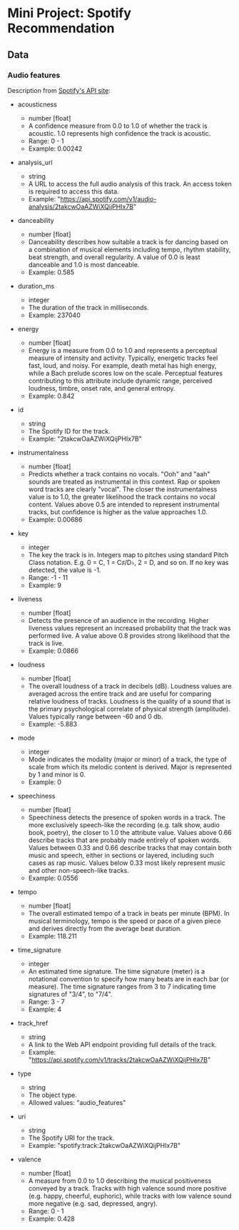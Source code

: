 # Mini Project: Spotify Recommendation

## Data

### Audio features
Description from [Spotify's API site](https://developer.spotify.com/documentation/web-api/reference/get-audio-features):

- acousticness
  - number [float]
  - A confidence measure from 0.0 to 1.0 of whether the track is acoustic. 1.0 represents high confidence the track is acoustic.
  - Range: 0 - 1
  - Example: 0.00242

- analysis_url
  - string
  - A URL to access the full audio analysis of this track. An access token is required to access this data.
  - Example: "https://api.spotify.com/v1/audio-analysis/2takcwOaAZWiXQijPHIx7B"

- danceability
  - number [float]
  - Danceability describes how suitable a track is for dancing based on a combination of musical elements including tempo, rhythm stability, beat strength, and overall regularity. A value of 0.0 is least danceable and 1.0 is most danceable.
  - Example: 0.585

- duration_ms
  - integer
  - The duration of the track in milliseconds.
  - Example: 237040

- energy
  - number [float]
  - Energy is a measure from 0.0 to 1.0 and represents a perceptual measure of intensity and activity. Typically, energetic tracks feel fast, loud, and noisy. For example, death metal has high energy, while a Bach prelude scores low on the scale. Perceptual features contributing to this attribute include dynamic range, perceived loudness, timbre, onset rate, and general entropy.
  - Example: 0.842

- id
  - string
  - The Spotify ID for the track.
  - Example: "2takcwOaAZWiXQijPHIx7B"

- instrumentalness
  - number [float]
  - Predicts whether a track contains no vocals. "Ooh" and "aah" sounds are treated as instrumental in this context. Rap or spoken word tracks are clearly "vocal". The closer the instrumentalness value is to 1.0, the greater likelihood the track contains no vocal content. Values above 0.5 are intended to represent instrumental tracks, but confidence is higher as the value approaches 1.0.
  - Example: 0.00686

- key
  - integer
  - The key the track is in. Integers map to pitches using standard Pitch Class notation. E.g. 0 = C, 1 = C♯/D♭, 2 = D, and so on. If no key was detected, the value is -1.
  - Range: -1 - 11
  - Example: 9

- liveness
  - number [float]
  - Detects the presence of an audience in the recording. Higher liveness values represent an increased probability that the track was performed live. A value above 0.8 provides strong likelihood that the track is live.
  - Example: 0.0866

- loudness
  - number [float]
  - The overall loudness of a track in decibels (dB). Loudness values are averaged across the entire track and are useful for comparing relative loudness of tracks. Loudness is the quality of a sound that is the primary psychological correlate of physical strength (amplitude). Values typically range between -60 and 0 db.
  - Example: -5.883

- mode
  - integer
  - Mode indicates the modality (major or minor) of a track, the type of scale from which its melodic content is derived. Major is represented by 1 and minor is 0.
  - Example: 0

- speechiness
  - number [float]
  - Speechiness detects the presence of spoken words in a track. The more exclusively speech-like the recording (e.g. talk show, audio book, poetry), the closer to 1.0 the attribute value. Values above 0.66 describe tracks that are probably made entirely of spoken words. Values between 0.33 and 0.66 describe tracks that may contain both music and speech, either in sections or layered, including such cases as rap music. Values below 0.33 most likely represent music and other non-speech-like tracks.
  - Example: 0.0556

- tempo
  - number [float]
  - The overall estimated tempo of a track in beats per minute (BPM). In musical terminology, tempo is the speed or pace of a given piece and derives directly from the average beat duration.
  - Example: 118.211

- time_signature
  - integer
  - An estimated time signature. The time signature (meter) is a notational convention to specify how many beats are in each bar (or measure). The time signature ranges from 3 to 7 indicating time signatures of "3/4", to "7/4".
  - Range: 3 - 7
  - Example: 4

- track_href
  - string
  - A link to the Web API endpoint providing full details of the track.
  - Example: "https://api.spotify.com/v1/tracks/2takcwOaAZWiXQijPHIx7B"

- type
  - string
  - The object type.
  - Allowed values: "audio_features"

- uri
  - string
  - The Spotify URI for the track.
  - Example: "spotify:track:2takcwOaAZWiXQijPHIx7B"

- valence
  - number [float]
  - A measure from 0.0 to 1.0 describing the musical positiveness conveyed by a track. Tracks with high valence sound more positive (e.g. happy, cheerful, euphoric), while tracks with low valence sound more negative (e.g. sad, depressed, angry).
  - Range: 0 - 1
  - Example: 0.428